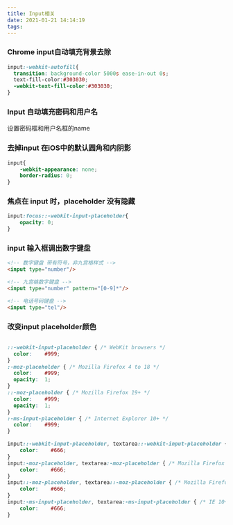 ```yaml
---
title: Input相关
date: 2021-01-21 14:14:19
tags:
---
```


### Chrome input自动填充背景去除
``` css
input:-webkit-autofill{
  transition: background-color 5000s ease-in-out 0s;
  text-fill-color:#303030;
  -webkit-text-fill-color:#303030;
}
```

### Input 自动填充密码和用户名

设置密码框和用户名框的name

### 去掉input 在iOS中的默认圆角和内阴影

``` css
input{
	-webkit-appearance: none;
	border-radius: 0;
}

```
###  焦点在 input 时，placeholder 没有隐藏

```css
input:focus::-webkit-input-placeholder{
	opacity: 0;
}

```

### input 输入框调出数字键盘

``` html
<!-- 数字键盘 带有符号，非九宫格样式 -->
<input type="number"/>

<!-- 九宫格数字键盘 -->
<input type="number" pattern="[0-9]*"/>

<!-- 电话号码键盘 -->
<input type="tel"/>

```


### 改变input placeholder颜色

```css

::-webkit-input-placeholder { /* WebKit browsers */
  color:    #999;
}
:-moz-placeholder { /* Mozilla Firefox 4 to 18 */
  color:    #999;
  opacity:  1;
}
::-moz-placeholder { /* Mozilla Firefox 19+ */
  color:    #999;
  opacity:  1;
}
:-ms-input-placeholder { /* Internet Explorer 10+ */
  color:    #999;
}

input::-webkit-input-placeholder, textarea::-webkit-input-placeholder { /* WebKit*/  
    color:    #666;  
}  
input:-moz-placeholder, textarea:-moz-placeholder { /* Mozilla Firefox 4 to 18 */  
    color:    #666;  
}  
input::-moz-placeholder, textarea::-moz-placeholder { /* Mozilla Firefox 19+ */  
    color:    #666;  
}  
input:-ms-input-placeholder, textarea:-ms-input-placeholder { /* IE 10+ */  
    color:    #666;  
} 

```
